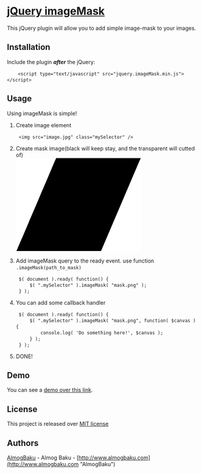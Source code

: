 [jQuery imageMask](http://almogbaku.github.com/imageMask/ "jQuery imageMask")
================
This jQuery plugin will allow you to add simple image-mask to your images.

Installation
------------
Include the plugin **_after_** the jQuery:

        <script type="text/javascript" src="jquery.imageMask.min.js"></script>

Usage
-----
Using imageMask is simple!

1. Create image element

        <img src="image.jpg" class="mySelector" />

1. Create mask image(black will keep stay, and the transparent will cutted of) <br />
   ![mask](/demo/mask.png "Mask")

1. Add imageMask query to the ready event. use function `.imageMask(path_to_mask)`

        $( document ).ready( function() {
            $( ".mySelector" ).imageMask( "mask.png" );
        } );

1. You can add some callback handler

        $( document ).ready( function() {
            $( ".mySelector" ).imageMask( "mask.png", function( $canvas ) {
                console.log( 'Do something here!', $canvas );
            } );
        } );

1. DONE!


Demo
----
You can see a [demo over this link](http://almogbaku.github.com/imageMask/ "Demo").


License
--------
This project is released over [MIT license](http://opensource.org/licenses/MIT "MIT License")


Authors
-------
[AlmogBaku](https://github.com/AlmogBaku/ "AlmogBaku") - Almog Baku - [http://www.almogbaku.com](http://www.almogbaku.com "AlmogBaku")